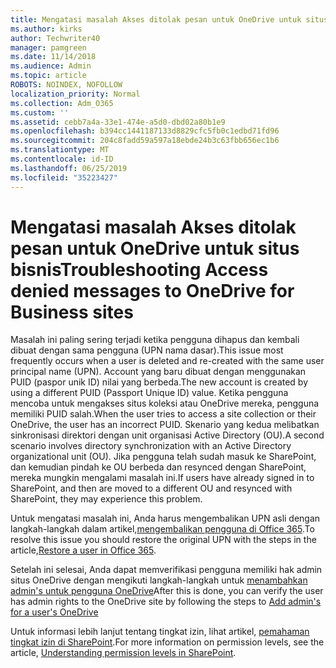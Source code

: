 ```yaml
---
title: Mengatasi masalah Akses ditolak pesan untuk OneDrive untuk situs bisnis
ms.author: kirks
author: Techwriter40
manager: pamgreen
ms.date: 11/14/2018
ms.audience: Admin
ms.topic: article
ROBOTS: NOINDEX, NOFOLLOW
localization_priority: Normal
ms.collection: Adm_O365
ms.custom: ''
ms.assetid: cebb7a4a-33e1-474e-a5d0-dbd02a80b1e9
ms.openlocfilehash: b394cc1441187133d8829cfc5fb0c1edbd71fd96
ms.sourcegitcommit: 204c8fadd59a597a18ebde24b3c63fbb656ec1b6
ms.translationtype: MT
ms.contentlocale: id-ID
ms.lasthandoff: 06/25/2019
ms.locfileid: "35223427"
---
```

# <a name="troubleshooting-access-denied-messages-to-onedrive-for-business-sites"></a><span data-ttu-id="1e703-102">Mengatasi masalah Akses ditolak pesan untuk OneDrive untuk situs bisnis</span><span class="sxs-lookup"><span data-stu-id="1e703-102">Troubleshooting Access denied messages to OneDrive for Business sites</span></span>

<span data-ttu-id="1e703-103">Masalah ini paling sering terjadi ketika pengguna dihapus dan kembali dibuat dengan sama pengguna (UPN nama dasar).</span><span class="sxs-lookup"><span data-stu-id="1e703-103">This issue most frequently occurs when a user is deleted and re-created with the same user principal name (UPN).</span></span> <span data-ttu-id="1e703-104">Account yang baru dibuat dengan menggunakan PUID (paspor unik ID) nilai yang berbeda.</span><span class="sxs-lookup"><span data-stu-id="1e703-104">The new account is created by using a different PUID (Passport Unique ID) value.</span></span> <span data-ttu-id="1e703-105">Ketika pengguna mencoba untuk mengakses situs koleksi atau OneDrive mereka, pengguna memiliki PUID salah.</span><span class="sxs-lookup"><span data-stu-id="1e703-105">When the user tries to access a site collection or their OneDrive, the user has an incorrect PUID.</span></span> <span data-ttu-id="1e703-106">Skenario yang kedua melibatkan sinkronisasi direktori dengan unit organisasi Active Directory (OU).</span><span class="sxs-lookup"><span data-stu-id="1e703-106">A second scenario involves directory synchronization with an Active Directory organizational unit (OU).</span></span> <span data-ttu-id="1e703-107">Jika pengguna telah sudah masuk ke SharePoint, dan kemudian pindah ke OU berbeda dan resynced dengan SharePoint, mereka mungkin mengalami masalah ini.</span><span class="sxs-lookup"><span data-stu-id="1e703-107">If users have already signed in to SharePoint, and then are moved to a different OU and resynced with SharePoint, they may experience this problem.</span></span>

<span data-ttu-id="1e703-108">Untuk mengatasi masalah ini, Anda harus mengembalikan UPN asli dengan langkah-langkah dalam artikel,[mengembalikan pengguna di Office 365](https://docs.microsoft.com/office365/admin/add-users/restore-user?view=o365-worldwide).</span><span class="sxs-lookup"><span data-stu-id="1e703-108">To resolve this issue you should restore the original UPN with the steps in the article,[Restore a user in Office 365](https://docs.microsoft.com/office365/admin/add-users/restore-user?view=o365-worldwide).</span></span>

<span data-ttu-id="1e703-109">Setelah ini selesai, Anda dapat memverifikasi pengguna memiliki hak admin situs OneDrive dengan mengikuti langkah-langkah untuk [menambahkan admin's untuk pengguna OneDrive](https://docs.microsoft.com/sharepoint/manage-user-profiles?redirectSourcePath=%252fen-us%252farticle%252fmanage-user-profiles-in-the-sharepoint-admin-center-494bec9c-6654-41f0-920f-f7f937ea9723#add-and-remove-admins-for-a-users-onedrive)</span><span class="sxs-lookup"><span data-stu-id="1e703-109">After this is done, you can verify the user has admin rights to the OneDrive site by following the steps to [Add admin's for a user's OneDrive](https://docs.microsoft.com/sharepoint/manage-user-profiles?redirectSourcePath=%252fen-us%252farticle%252fmanage-user-profiles-in-the-sharepoint-admin-center-494bec9c-6654-41f0-920f-f7f937ea9723#add-and-remove-admins-for-a-users-onedrive)</span></span>

<span data-ttu-id="1e703-110">Untuk informasi lebih lanjut tentang tingkat izin, lihat artikel, [pemahaman tingkat izin di SharePoint](https://docs.microsoft.com/sharepoint/understanding-permission-levels).</span><span class="sxs-lookup"><span data-stu-id="1e703-110">For more information on permission levels, see the article, [Understanding permission levels in SharePoint](https://docs.microsoft.com/sharepoint/understanding-permission-levels).</span></span>
